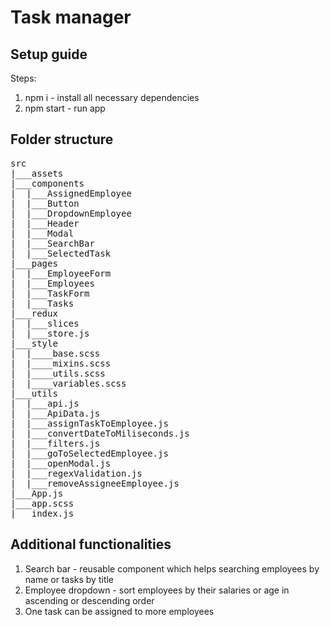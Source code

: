 # Task manager

## Setup guide
Steps:
1. npm i - install all necessary dependencies
2. npm start - run app

## Folder structure
<pre>
src
|___assets
|___components
|  |___AssignedEmployee
|  |___Button
|  |___DropdownEmployee
|  |___Header
|  |___Modal
|  |___SearchBar
|  |___SelectedTask
|___pages
|  |___EmployeeForm
|  |___Employees
|  |___TaskForm
|  |___Tasks
|___redux
|  |___slices
|  |___store.js
|___style
|  |____base.scss
|  |____mixins.scss
|  |____utils.scss
|  |____variables.scss
|___utils
|  |___api.js
|  |___ApiData.js
|  |___assignTaskToEmployee.js
|  |___convertDateToMiliseconds.js
|  |___filters.js
|  |___goToSelectedEmployee.js
|  |___openModal.js
|  |___regexValidation.js
|  |___removeAssigneeEmployee.js
|___App.js
|___app.scss
|___index.js
</pre>

## Additional functionalities
1. Search bar - reusable component which helps searching employees by name or tasks by title
2. Employee dropdown - sort employees by their salaries or age in ascending or descending order
3. One task can be assigned to more employees